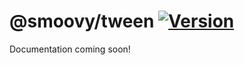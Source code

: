 # @smoovy/tween [![Version](https://flat.badgen.net/npm/v/@smoovy/tween)](https://www.npmjs.com/package/@smoovy/tween)
Documentation coming soon!